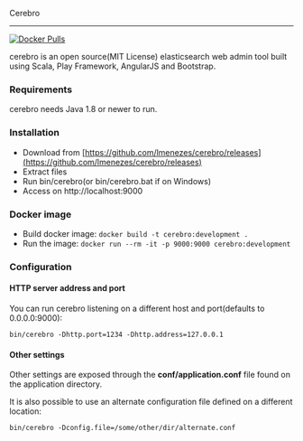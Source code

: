 Cerebro


------------
[![Docker Pulls](https://img.shields.io/docker/pulls/lmenezes/cerebro.svg)](https://hub.docker.com/r/lmenezes/cerebro)

cerebro is an open source(MIT License) elasticsearch web admin tool built using Scala, Play Framework, AngularJS and Bootstrap.

### Requirements

cerebro needs Java 1.8 or newer to run.

### Installation
- Download from [https://github.com/lmenezes/cerebro/releases](https://github.com/lmenezes/cerebro/releases)
- Extract files
- Run bin/cerebro(or bin/cerebro.bat if on Windows)
- Access on http://localhost:9000

### Docker image

- Build docker image: `docker build -t cerebro:development .`
- Run the image: `docker run --rm -it -p 9000:9000 cerebro:development`

### Configuration

#### HTTP server address and port
You can run cerebro listening on a different host and port(defaults to 0.0.0.0:9000):

```
bin/cerebro -Dhttp.port=1234 -Dhttp.address=127.0.0.1
```

#### Other settings

Other settings are exposed through the **conf/application.conf** file found on the application directory.

It is also possible to use an alternate configuration file defined on a different location:

```
bin/cerebro -Dconfig.file=/some/other/dir/alternate.conf
```
